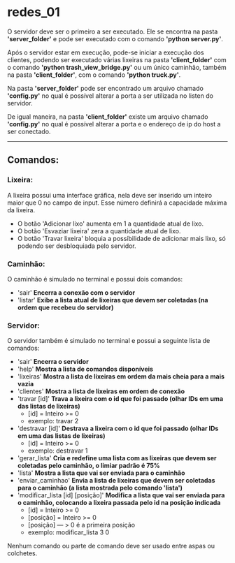 # redes_01

O servidor deve ser o primeiro a ser executado. Ele se encontra na pasta **'server_folder'** e pode ser executado
com o comando **'python server.py'**.

Após o servidor estar em execução, pode-se iniciar a execução dos clientes, podendo ser executado várias lixeiras
na pasta **'client_folder'** com o comando **'python trash_view_bridge.py'** ou um único caminhão, também na pasta
**'client_folder'**, com o comando **'python truck.py'**.

Na pasta **'server_folder'** pode ser encontrado um arquivo chamado **'config.py'** no qual é possível alterar a
porta a ser utilizada no listen do servidor.

De igual maneira, na pasta **'client_folder'** existe um arquivo chamado **'config.py'** no qual é possível
alterar a porta e o endereço de ip do host a ser conectado.

---

## Comandos:

### Lixeira:
A lixeira possui uma interface gráfica, nela deve ser inserido um inteiro maior que 0 no campo de input.
Esse número definirá a capacidade máxima da lixeira.

- O botão 'Adicionar lixo' aumenta em 1 a quantidade atual de lixo.
- O botão 'Esvaziar lixeira' zera a quantidade atual de lixo.
- O botão 'Travar lixeira' bloquia a possíbilidade de adicionar mais lixo, só podendo ser desbloquiada pelo servidor.

### Caminhão:
O caminhão é simulado no terminal e possui dois comandos:

- 'sair' **Encerra a conexão com o servidor**
- 'listar' **Exibe a lista atual de lixeiras que devem ser coletadas (na ordem que recebeu do servidor)**

### Servidor:
O servidor também é simulado no terminal e possui a seguinte lista de comandos:

- 'sair' **Encerra o servidor**
- 'help' **Mostra a lista de comandos disponíveis**
- 'lixeiras' **Mostra a lista de lixeiras em ordem da mais cheia para a mais vazia** 
- 'clientes' **Mostra a lista de lixeiras em ordem de conexão**
- 'travar [id]' **Trava a lixeira com o id que foi passado (olhar IDs em uma das listas de lixeiras)**
    - [id] = Inteiro >= 0
    - exemplo: travar 2
- 'destravar [id]' **Destrava a lixeira com o id que foi passado (olhar IDs em uma das listas de lixeiras)**
    - [id] = Inteiro >= 0
    - exemplo: destravar 1
- 'gerar_lista' **Cria e redefine uma lista com as lixeiras que devem ser coletadas pelo caminhão, o limiar padrão é 75%** 
- 'lista' **Mostra a lista que vai ser enviada para o caminhão**
- 'enviar_caminhao' **Envia a lista de lixeiras que devem ser coletadas para o caminhão (a lista mostrada pelo comando 'lista')**
- 'modificar_lista [id] [posição]' **Modifica a lista que vai ser enviada para o caminhão, colocando a lixeira passada pelo id na posição indicada**
    - [id] = Inteiro >= 0
    - [posição] = Inteiro >= 0
    - [posição] — > 0 é a primeira posição
    - exemplo: modificar_lista 3 0
    
Nenhum comando ou parte de comando deve ser usado entre aspas ou colchetes.
